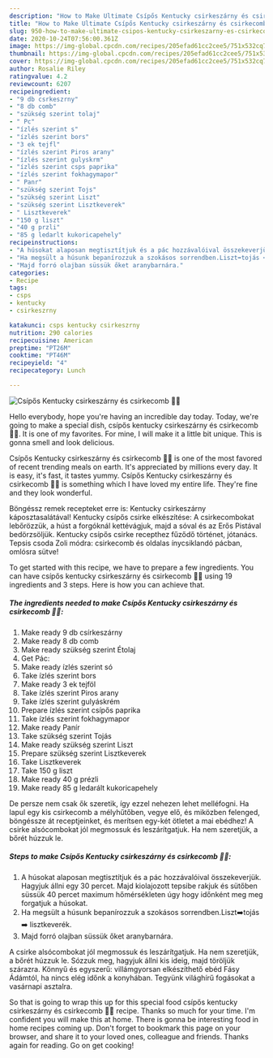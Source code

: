 ```yaml
---
description: "How to Make Ultimate Csípős Kentucky csirkeszárny és csirkecomb 🐓🍗"
title: "How to Make Ultimate Csípős Kentucky csirkeszárny és csirkecomb 🐓🍗"
slug: 950-how-to-make-ultimate-csipos-kentucky-csirkeszarny-es-csirkecomb
date: 2020-10-24T07:56:00.361Z
image: https://img-global.cpcdn.com/recipes/205efad61cc2cee5/751x532cq70/csipos-kentucky-csirkeszarny-es-csirkecomb-🐓🍗-recept-foto.jpg
thumbnail: https://img-global.cpcdn.com/recipes/205efad61cc2cee5/751x532cq70/csipos-kentucky-csirkeszarny-es-csirkecomb-🐓🍗-recept-foto.jpg
cover: https://img-global.cpcdn.com/recipes/205efad61cc2cee5/751x532cq70/csipos-kentucky-csirkeszarny-es-csirkecomb-🐓🍗-recept-foto.jpg
author: Rosalie Riley
ratingvalue: 4.2
reviewcount: 6207
recipeingredient:
- "9 db csrkeszrny"
- "8 db comb"
- "szükség szerint tolaj"
- " Pc"
- "ízlés szerint s"
- "ízlés szerint bors"
- "3 ek tejfl"
- "ízlés szerint Piros arany"
- "ízlés szerint gulyskrm"
- "ízlés szerint csps paprika"
- "ízlés szerint fokhagymapor"
- " Panr"
- "szükség szerint Tojs"
- "szükség szerint Liszt"
- "szükség szerint Lisztkeverek"
- " Lisztkeverek"
- "150 g liszt"
- "40 g przli"
- "85 g ledarlt kukoricapehely"
recipeinstructions:
- "A húsokat alaposan megtisztítjuk és a pác hozzávalóival összekeverjük. Hagyjuk állni egy 30 percet. Majd kiolajozott tepsibe rakjuk és sütőben süssük 40 percet maximum hőmérsékleten úgy hogy időnként meg meg forgatjuk a húsokat."
- "Ha megsült a húsunk bepanírozzuk a szokásos sorrendben.Liszt➡️tojás ➡️ lisztkeverék."
- "Majd forró olajban süssük őket aranybarnára."
categories:
- Recipe
tags:
- csps
- kentucky
- csirkeszrny

katakunci: csps kentucky csirkeszrny 
nutrition: 290 calories
recipecuisine: American
preptime: "PT26M"
cooktime: "PT46M"
recipeyield: "4"
recipecategory: Lunch

---
```



![Csípős Kentucky csirkeszárny és csirkecomb 🐓🍗](https://img-global.cpcdn.com/recipes/205efad61cc2cee5/751x532cq70/csipos-kentucky-csirkeszarny-es-csirkecomb-🐓🍗-recept-foto.jpg)

Hello everybody, hope you're having an incredible day today. Today, we're going to make a special dish, csípős kentucky csirkeszárny és csirkecomb 🐓🍗. It is one of my favorites. For mine, I will make it a little bit unique. This is gonna smell and look delicious.

Csípős Kentucky csirkeszárny és csirkecomb 🐓🍗 is one of the most favored of recent trending meals on earth. It's appreciated by millions every day. It is easy, it's fast, it tastes yummy. Csípős Kentucky csirkeszárny és csirkecomb 🐓🍗 is something which I have loved my entire life. They're fine and they look wonderful.

Böngéssz remek recepteket erre is: Kentucky csirkeszárny káposztasalátával! Kentucky csípős csirke elkészítése: A csirkecombokat lebőrözzük, a húst a forgóknál kettévágjuk, majd a sóval és az Erős Pistával bedörzsöljük. Kentucky csípős csirke recepthez fűződő történet, jótanács. Tepsis csoda Zoli módra: csirkecomb és oldalas ínycsiklandó pácban, omlósra sütve!


To get started with this recipe, we have to prepare a few ingredients. You can have csípős kentucky csirkeszárny és csirkecomb 🐓🍗 using 19 ingredients and 3 steps. Here is how you can achieve that.

<!--inarticleads1-->

##### The ingredients needed to make Csípős Kentucky csirkeszárny és csirkecomb 🐓🍗:

1. Make ready 9 db csírkeszárny
1. Make ready 8 db comb
1. Make ready szükség szerint Étolaj
1. Get  Pác:
1. Make ready ízlés szerint só
1. Take ízlés szerint bors
1. Make ready 3 ek tejföl
1. Take ízlés szerint Piros arany
1. Take ízlés szerint gulyáskrém
1. Prepare ízlés szerint csípős paprika
1. Take ízlés szerint fokhagymapor
1. Make ready  Panír
1. Take szükség szerint Tojás
1. Make ready szükség szerint Liszt
1. Prepare szükség szerint Lisztkeverek
1. Take  Lisztkeverek
1. Take 150 g liszt
1. Make ready 40 g prézli
1. Make ready 85 g ledarált kukoricapehely


De persze nem csak ők szeretik, így ezzel nehezen lehet melléfogni. Ha lapul egy kis csirkecomb a mélyhűtőben, vegye elő, és miközben felenged, böngéssze át receptjeinket, és merítsen egy-két ötletet a mai ebédhez! A csirke alsócombokat jól megmossuk és leszárítgatjuk. Ha nem szeretjük, a bőrét húzzuk le. 

<!--inarticleads2-->

##### Steps to make Csípős Kentucky csirkeszárny és csirkecomb 🐓🍗:

1. A húsokat alaposan megtisztítjuk és a pác hozzávalóival összekeverjük. Hagyjuk állni egy 30 percet. Majd kiolajozott tepsibe rakjuk és sütőben süssük 40 percet maximum hőmérsékleten úgy hogy időnként meg meg forgatjuk a húsokat.
1. Ha megsült a húsunk bepanírozzuk a szokásos sorrendben.Liszt➡️tojás ➡️ lisztkeverék.
1. Majd forró olajban süssük őket aranybarnára.


A csirke alsócombokat jól megmossuk és leszárítgatjuk. Ha nem szeretjük, a bőrét húzzuk le. Sózzuk meg, hagyjuk állni kis ideig, majd töröljük szárazra. Könnyű és egyszerű: villámgyorsan elkészíthető ebéd Fásy Ádámtól, ha nincs elég időnk a konyhában. Tegyünk világhírű fogásokat a vasárnapi asztalra. 

So that is going to wrap this up for this special food csípős kentucky csirkeszárny és csirkecomb 🐓🍗 recipe. Thanks so much for your time. I'm confident you will make this at home. There is gonna be interesting food in home recipes coming up. Don't forget to bookmark this page on your browser, and share it to your loved ones, colleague and friends. Thanks again for reading. Go on get cooking!
